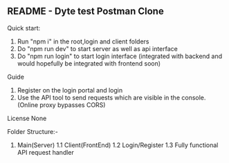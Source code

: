 ## README - Dyte test Postman Clone

Quick start:
1. Run "npm i" in the root,login and client folders
2. Do "npm run dev" to start server as well as api interface
3. Do "npm run login" to start login interface (integrated with backend and would hopefully be integrated with frontend soon)

Guide
1. Register on the login portal and login
2. Use the API tool to send requests which are visible in the console. (Online proxy bypasses CORS)

License
None

Folder Structure:-
1. Main(Server)
	1.1 Client(FrontEnd)
	1.2 Login/Register
	1.3 Fully functional API request handler
